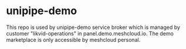 # unipipe-demo
This repo is used by unipipe-demo service broker which is managed by customer "likvid-operations" in panel.demo.meshcloud.io. The demo marketplace is only accessible by meshcloud personal.
